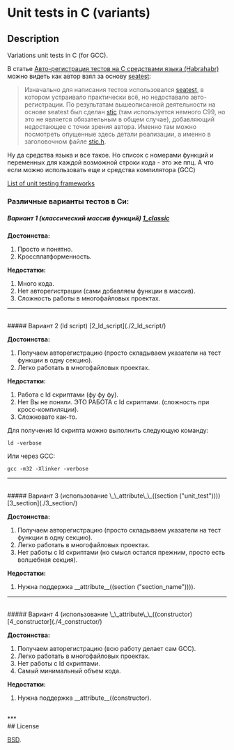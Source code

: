 # Unit tests in C (variants)


## Description
Variations unit tests in C (for GCC).

В статье [Авто-регистрация тестов на С средствами языка (Habrahabr)](http://habrahabr.ru/post/252439/) можно видеть как автор взял за основу [seatest](https://code.google.com/p/seatest/):

> Изначально для написания тестов использовался [seatest](https://code.google.com/p/seatest/), в котором устраивало практически всё, но недоставало авто-регистрации. 
> По результатам вышеописанной деятельности на основе seatest был сделан [stic](https://github.com/xaizek/stic) 
> (там используется немного C99, но это не является обязательным в общем случае), добавляющий недостающее с точки зрения автора. 
> Именно там можно посмотреть опущенные здесь детали реализации, а именно в заголовочном файле [stic.h](https://github.com/xaizek/stic/blob/master/src/stic.h). 

Ну да средства языка и все такое. Но список с номерами функций и переменных для каждой возможной строки кода - это же ппц. А что если можно использовать еще и средства компилятора (GCC)

[List of unit testing frameworks](https://en.wikipedia.org/wiki/List_of_unit_testing_frameworks)


### Различные варианты тестов в Си:

##### Вариант 1 (классический массив функций) [1_classic](./1_classic/)

**Достоинства:**

1. Просто и понятно.
2. Кроссплатформенность.

**Недостатки:**

1. Много кода.
2. Нет авторегистрации (сами добавляем функции в массив).
3. Сложность работы в многофайловых проектах.




***
<br/>
##### Вариант 2 (ld script) [2_ld_script](./2_ld_script/)

**Достоинства:**

1. Получаем авторегистрацию (просто складываем указатели на тест функции в одну секцию).
2. Легко работать в многофайловых проектах.

**Недостатки:**

1. Работа с ld скриптами (фу фу фу).
2. Нет Вы не поняли. ЭТО РАБОТА с ld скриптами. (сложность при кросс-компиляции).
3. Сложновато как-то.


Для получения ld скрипта можно выполнить следующую команду:
```console
ld -verbose

```


Или через GCC:
```console
gcc -m32 -Xlinker -verbose

```


***
<br/>
##### Вариант 3 (использование \_\_attribute\_\_((section ("unit_test"))))  [3_section](./3_section/)

**Достоинства:**

1. Получаем авторегистрацию (просто складываем указатели на тест функции в одну секцию).
2. Легко работать в многофайловых проектах.
3. Нет работы с ld скриптами (но смысл остался прежним, просто есть волшебная секция).

**Недостатки:**

1. Нужна поддержка \_\_attribute\_\_((section ("section_name")))).



***
<br/>
##### Вариант 4 (использование \_\_attribute\_\_((constructor)  [4_constructor](./4_constructor/)

**Достоинства:**

1. Получаем авторегистрацию (всю работу делает сам GCC).
2. Легко работать в многофайловых проектах.
3. Нет работы с ld скриптами.
4. Самый минимальный объем кода.

**Недостатки:**

1. Нужна поддержка \_\_attribute\_\_((constructor).




<br/>
***
<br/>
## License

[BSD](./LICENSE).
